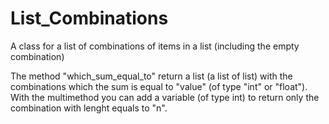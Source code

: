 # List_Combinations
A class for a list of combinations of items in a list (including the empty combination)

The method "which_sum_equal_to" return a list (a list of list) with the combinations which the sum is equal to "value" (of type "int" or "float"). With the multimethod you can add a variable (of type int) to return only the combination with lenght equals to "n".
